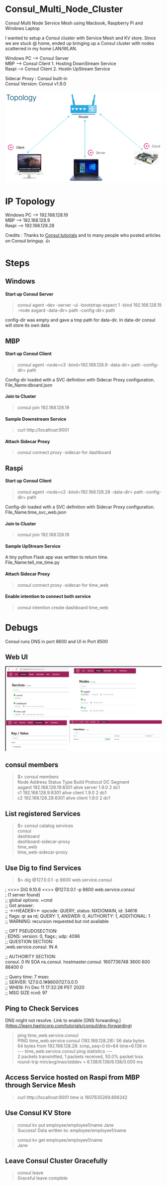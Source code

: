 # Consul_Multi_Node_Cluster
Consul Multi Node Service Mesh using Macbook, Raspberry Pi and Windows Laptop

I wanted to setup a Consul cluster with Service Mesh and KV store. Since we are stuck @ home, ended up bringing up a Consul cluster with nodes scatterred in my home LAN/WLAN.

Windows PC --> Consul Server </br>
MBP --> Consul Client 1. Hosting DownStream Service</br> 
Raspi --> Consul Client 2. Hostin UpStream Service</br> 

Sidecar Proxy : Consul built-in </br> 
Consul Version: Consul v1.9.0 </br> 

![topology](topology.png)

# IP Topology

Windows PC --> 192.168.128.19 </br>
MBP --> 192.168.128.9 </br> 
Raspi --> 192.168.128.28 </br> 

Credits : Thanks to [Consul tutorials](https://learn.hashicorp.com/consul) and to many people who posted articles on Consul bringup. :+1:

# Steps

## Windows

#### Start up Consul Server
> consul agent -dev -server -ui -bootstrap-expect 1 -bind 192.168.128.19 -node asgard -data-dir= path -config-dir= path </br> 
  
config-dir was empty and gave a tmp path for data-dir. In data-dir consul will store its own data <br>

## MBP

#### Start up Consul Client

> consul agent  -node=c3 -bind=192.168.128.9 -data-dir= path -config-dir= path </br> 
  
Config-dir loaded with a SVC definition with Sidecar Proxy configuration. </br> 
File_Name:dboard.json </br> 

#### Join to Cluster

> consul join 192.168.128.19

#### Sample Downstream Service

> curl http://localhost:9001  

#### Attach Sidecar Proxy

> consul connect proxy -sidecar-for dashboard

## Raspi

#### Start up Consul Client

> consul agent  -node=c2 -bind=192.168.128.28 -data-dir= path -config-dir= path </br> 
  
Config-dir loaded with a SVC definition with Sidecar Proxy configuration. </br> 
File_Name:time_svc_web.json </br> 

#### Join to Cluster

> consul join 192.168.128.19

#### Sample UpStream Service

A tiny python Flask app was written to return time. </br> 
File_Name:tell_me_time.py </br> 

#### Attach Sidecar Proxy

>  consul connect proxy -sidecar-for time_web

#### Enable intention to connect both service

> consul intention create dashboard time_web


# Debugs

Consul runs DNS in port 8600 and UI in Port 8500 </br> 

## Web UI

![final](final.png)

## consul members

> $> consul members </br>
Node    Address              Status  Type    Build  Protocol  DC   Segment </br>
asgard  192.168.128.19:8301  alive   server  1.9.0  2         dc1  <all> </br> 
c1      192.168.128.9:8301   alive   client  1.9.0  2         dc1  <default> </br> 
c2      192.168.128.28:8301  alive   client  1.9.0  2         dc1  <default> </br> 

## List registered Services

> $> consul catalog services </br> 
consul </br> 
dashboard </br> 
dashboard-sidecar-proxy </br> 
time_web </br> 
time_web-sidecar-proxy </br> 


## Use Dig to find Services 

> $> dig @127.0.0.1 -p 8600  web.service.consul </br> 

; <<>> DiG 9.10.6 <<>> @127.0.0.1 -p 8600 web.service.consul </br> 
; (1 server found) </br> 
;; global options: +cmd </br> 
;; Got answer:</br> 
;; ->>HEADER<<- opcode: QUERY, status: NXDOMAIN, id: 34616</br> 
;; flags: qr aa rd; QUERY: 1, ANSWER: 0, AUTHORITY: 1, ADDITIONAL: 1</br> 
;; WARNING: recursion requested but not available</br> 

;; OPT PSEUDOSECTION:</br> 
; EDNS: version: 0, flags:; udp: 4096</br> 
;; QUESTION SECTION:</br> 
;web.service.consul.		IN	A</br> 

;; AUTHORITY SECTION:</br> 
consul.			0	IN	SOA	ns.consul. hostmaster.consul. 1607736748 3600 600 86400 0</br> 

;; Query time: 7 msec</br> 
;; SERVER: 127.0.0.1#8600(127.0.0.1)</br> 
;; WHEN: Fri Dec 11 17:32:28 PST 2020</br> 
;; MSG SIZE  rcvd: 97</br> 


## Ping to Check Services 

DNS might not resolve. Link to enable [DNS forwarding:] (https://learn.hashicorp.com/tutorials/consul/dns-forwarding)

> ping time_web.service.consul  </br> 
PING time_web.service.consul (192.168.128.28): 56 data bytes  </br>
64 bytes from 192.168.128.28: icmp_seq=0 ttl=64 time=6.138 m</br>
--- time_web.service.consul ping statistics ---   </br> 
2 packets transmitted, 1 packets received, 50.0% packet loss </br> 
round-trip min/avg/max/stddev = 6.138/6.138/6.138/0.000 ms </br> 

## Access Service hosted on Raspi from MBP through Service Mesh

> curl http://localhost:9001
> time is 1607635269.896242

## Use Consul KV Store

> consul kv put employee/employee1/name Jane </br> 
Success! Data written to: employee/employee1/name </br> 

> consul kv get employee/employee1/name </br> 
Jane </br> 


## Leave Consul Cluster Gracefully

> consul leave</br> 
Graceful leave complete </br> 
